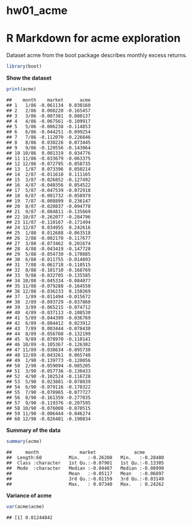 hw01\_acme
================

# R Markdown for acme exploration

Dataset acme from the boot package describes monthly excess returns.

``` r
library(boot)
```

**Show the dataset**

``` r
print(acme)
```

    ##    month    market      acme
    ## 1   1/86 -0.061134  0.030160
    ## 2   2/86  0.008220 -0.165457
    ## 3   3/86 -0.007381  0.080137
    ## 4   4/86 -0.067561 -0.109917
    ## 5   5/86 -0.006238 -0.114853
    ## 6   6/86 -0.044251 -0.099254
    ## 7   7/86 -0.112070 -0.226846
    ## 8   8/86  0.030226  0.073445
    ## 9   9/86 -0.129556 -0.143064
    ## 10 10/86  0.001319  0.034776
    ## 11 11/86 -0.033679 -0.063375
    ## 12 12/86 -0.072795 -0.058735
    ## 13  1/87  0.073396  0.050214
    ## 14  2/87 -0.011618  0.111165
    ## 15  3/87 -0.026852 -0.127492
    ## 16  4/87 -0.040356  0.054522
    ## 17  5/87 -0.047539 -0.072918
    ## 18  6/87 -0.001732 -0.058979
    ## 19  7/87 -0.008899  0.236147
    ## 20  8/87 -0.020837 -0.094778
    ## 21  9/87 -0.084811 -0.135669
    ## 22 10/87 -0.262077 -0.284796
    ## 23 11/87 -0.110167 -0.171494
    ## 24 12/87  0.034955  0.242616
    ## 25  1/88  0.012688 -0.063518
    ## 26  2/88 -0.002170 -0.117677
    ## 27  3/88 -0.073462  0.201674
    ## 28  4/88 -0.043419 -0.147728
    ## 29  5/88 -0.054730 -0.170885
    ## 30  6/88 -0.011755 -0.014893
    ## 31  7/88 -0.061718 -0.110515
    ## 32  8/88 -0.101710 -0.168769
    ## 33  9/88 -0.032705 -0.135585
    ## 34 10/88 -0.045334 -0.084077
    ## 35 11/88 -0.079288 -0.164550
    ## 36 12/88 -0.036233  0.150269
    ## 37  1/89 -0.011494 -0.015672
    ## 38  2/89 -0.093729 -0.037860
    ## 39  3/89 -0.065215 -0.074712
    ## 40  4/89 -0.037113 -0.108530
    ## 41  5/89 -0.044399 -0.036769
    ## 42  6/89 -0.084412  0.023912
    ## 43  7/89  0.003444 -0.078430
    ## 44  8/89 -0.056760 -0.132199
    ## 45  9/89 -0.078970 -0.110141
    ## 46 10/89 -0.105367 -0.126302
    ## 47 11/89 -0.038634 -0.095730
    ## 48 12/89 -0.043261  0.065740
    ## 49  1/90 -0.139773 -0.120056
    ## 50  2/90 -0.059094 -0.085205
    ## 51  3/90 -0.057736 -0.130433
    ## 52  4/90 -0.102524 -0.116728
    ## 53  5/90  0.023881 -0.078039
    ## 54  6/90 -0.079116 -0.170322
    ## 55  7/90 -0.078965 -0.077727
    ## 56  8/90 -0.161359 -0.277035
    ## 57  9/90 -0.119376 -0.207595
    ## 58 10/90 -0.076008 -0.070515
    ## 59 11/90 -0.006444 -0.046274
    ## 60 12/90 -0.026401 -0.190834

**Summary of the data**

``` r
summary(acme)
```

    ##     month               market              acme         
    ##  Length:60          Min.   :-0.26208   Min.   :-0.28480  
    ##  Class :character   1st Qu.:-0.07901   1st Qu.:-0.13305  
    ##  Mode  :character   Median :-0.04487   Median :-0.08999  
    ##                     Mean   :-0.05117   Mean   :-0.06897  
    ##                     3rd Qu.:-0.01159   3rd Qu.:-0.03149  
    ##                     Max.   : 0.07340   Max.   : 0.24262

**Variance of acme**

``` r
var(acme$acme)
```

    ## [1] 0.01244842
